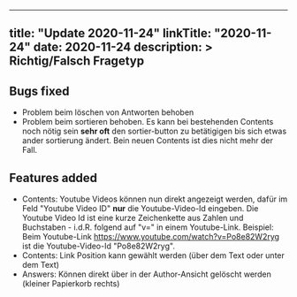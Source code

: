 
---
title: "Update 2020-11-24"
linkTitle: "2020-11-24"
date: 2020-11-24
description: >
  Richtig/Falsch Fragetyp
---

## Bugs fixed

- Problem beim löschen von Antworten behoben
- Problem beim sortieren behoben. Es kann bei bestehenden Contents noch nötig sein **sehr  oft** den sortier-button zu betätigigen bis sich etwas ander sortierung ändert. Bein neuen Contents ist dies nicht mehr der Fall.

## Features added

- Contents: Youtube Videos können nun direkt angezeigt werden, dafür im Feld "Youtube Video ID" **nur** die Youtube-Video-Id eingeben. Die Youtube Video Id ist eine kurze Zeichenkette aus Zahlen und Buchstaben - i.d.R. folgend auf "v=" in einem Youtube-Link. Beispiel: Beim Youtube-Link https://www.youtube.com/watch?v=Po8e82W2ryg ist die Youtube-Video-Id "Po8e82W2ryg".
- Contents: Link Position kann gewählt werden (über dem Text oder unter dem Text)
- Answers: Können direkt über in der Author-Ansicht gelöscht werden (kleiner Papierkorb rechts)